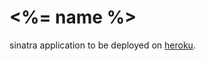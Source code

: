 # <%= name %>

sinatra application to be deployed on [heroku][h].

[h]: http://heroku.com/ "heroku"
